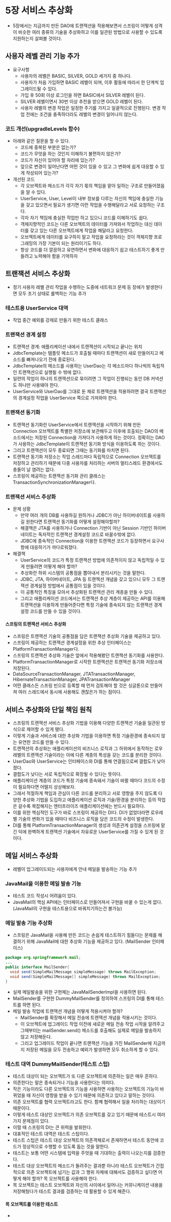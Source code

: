 # 5장 서비스 추상화
- 5장에서는 지금까지 만든 DAO에 트랜잭션을 적용해보면서 스프링이 어떻게 성격이 비슷한 여러 종류의 기술을 추상화하고 이를 일관된 방법으로 사용할 수 있도록 지원하는지 살펴볼 것이다.

## 사용자 레벨 관리 기능 추가
- 요구사항
  - 사용자의 레벨은 BASIC, SILVER, GOLD 세가지 중 하나다.
  - 사용자가 처음 가입하면 BASIC 레벨이 되며, 이후 활동에 따라서 한 단계씩 업그레이드될 수 있다.
  - 가입 후 50회 이상 로그인을 하면 BASIC에서 SILVER 레벨이 된다.
  - SILVER 레벨이면서 30번 이상 추천을 받으면 GOLD 레벨이 된다.
  - 사용자 레벨의 변경 작업은 일정한 주기를 가지고 일괄적으로 진행된다. 변경 작업 전에는 조건을 충족하더라도 레벨의 변경이 일어나지 않는다.

### 코드 개선(upgradleLevels 함수)
- 아래와 같은 질문을 할 수 있다.
  - 코드에 중복된 부분은 없는가?
  - 코드가 무엇을 하는 것인지 이해하기 불편하지 않은가?
  - 코드가 자신이 있어야 할 자리에 있는가?
  - 앞으로 변경이 일어난다면 어떤 것이 있을 수 있고 그 변화에 쉽게 대응할 수 있게 작성되어 있는가?
- 개선된 코드
  - 각 오브젝트와 메소드가 각각 자기 몫의 책임을 맡아 일하는 구조로 만들어졌음을 알 수 있다.
  - UserService, User, Level이 내부 정보를 다루는 자신의 책임에 충실한 기능을 갖고 있으면서 필요가 생기면 이런 작업을 수행해달라고 서로 요청하는 구조다.
  - 각자 자기 책임에 충실한 작업만 하고 있으니 코드를 이해하기도 쉽다.
  - 객체지향적인 코드는 다른 오브젝트의 데이터를 가져와서 작업하는 대신 데이터를 갖고 있는 다른 오브젝트에게 작업을 해달라고 요청한다.
  - 오브젝트에게 데이터를 요구하지 말고 작업을 요청하라는 것이 객체지향 프로그래밍의 가장 기본이 되는 원리이기도 하다.
  - 항상 코드를 더 깔끔하고 유연하면서 변화에 대응하기 쉽고 테스트하기 좋게 만들려고 노력해야 함을 기억하자

## 트랜잭션 서비스 추상화
- 정기 사용자 레벨 관리 작업을 수행하는 도중에 네트워크 문제 등 장애가 발생한다면 모두 초기 상태로 롤백하는 기능 추가

### 테스트용 UserService 대역
- 작업 중간 예외를 강제로 만들기 위한 테스트 클래스

### 트랜잭션 경계 설정
- 트랜잭션 경계: 애플리케이션 내에서 트랜잭션이 시작되고 끝나는 위치
- JdbcTemplate는 템플릿 메소드가 호출될 때마다 트랜잭션이 새로 만들어지고 메소드를 빠져나오기 전에 종료된다.
- JdbcTemplate의 메소드를 사용하는 UserDao는 각 메소드마다 하나씩의 독립적인 트랜잭션으로 실행될 수 밖에 없다.
- 일련의 작업이 하나의 트랜잭션으로 묶이려면 그 작업이 진행되는 동안 DB 커넥션도 하나만 사용돼야 한다.
- UserService와 UserDao를 그대로 둔 채로 트랜잭션을 적용하려면 결국 트랜잭션의 경계설정 작업을 UserService 쪽으로 가져와야 한다.


### 트랜잭션 동기화
- 트랜잭션 동기화란 UserService에서 트랜잭션을 시작하기 위해 만든 Connection 오브젝트를 특별한 저장소에 보관해두고 이후에 호출되는 DAO의 메소드에서는 저장된 Connection을 가져다가 사용하게 하는 것이다. 정확히는 DAO가 사용하는 JdbcTemplate이 트랜잭션 동기화 방식을 이용하도록 하는 것이다.
- 그리고 트랜잭션이 모두 종료되면 그때는 동기화를 마치면 된다.
- 트랜잭션 동기화 저장소는 작업 스레드마다 독립적으로 Connection 오브젝트를 저장하고 관리하기 때문에 다중 사용자를 처리하는 서버의 멀티스레드 환경에서도 충돌이 날 염려는 없다.
- 스프링이 제공하는 트랜잭션 동기화 관리 클래스는 TransactionSynchronizationManager다.

### 트랜잭션 서비스 추상화
- 문제 상황
  - 만약 여러 개의 DB를 사용하길 원하거나 JDBC가 아닌 하이버네이트를 사용하길 원한다면 트랜잭션 동기화를 어떻게 설정해야할까?
  - 해결책은 JTA를 사용하거나 Connection 기반이 아닌 Session 기반인 하이버네이트는 독자적인 트랜잭션 경계설정 코드로 바꿀수밖에 없다.
  - JDBC에 종속적인 Connection을 이용한 트랜잭션 코드가 등장하면서 요구사항에 대응하기가 까다로워졌다.
- 해결책
  - UserService의 코드가 특정 트랜잭션 방법에 의존적이지 않고 독립적일 수 있게 만들려면 어떻게 해야 할까?
  - 추상화란 하위 시스템의 공통점을 뽑아내서 분리시키는 것을 말한다.
  - JDBC, JTA, 하이버네이트, JPA 등 트랜잭션 개념을 갖고 있으니 모두 그 트랜잭션 경계설정 방법에서 공통점이 있을 것이다.
  - 이 공통적인 특징을 모아서 추상화된 트랜잭션 관리 계층을 만들 수 있다.
  - 그리고 애플리케이션 코드에서는 트랜잭션 추상 계층이 제공하는 API를 이용해 트랜잭션을 이용하게 만들어준다면 특정 기술에 종속되지 않는 트랜잭션 경계설정 코드를 만들 수 있을 것이다.
#### 스프링의 트랜잭션 서비스 추상화
- 스프링은 트랜잭션 기술의 공통점을 담은 트랜잭션 추상화 기술을 제공하고 있다.
- 스프링이 제공하는 트랜잭션 경계설정을 위한 추상 인터페이스는 PlatformTransactionManager다.
- 스프링의 트랜잭션 추상화 기술은 앞에서 적용해봤던 트랜잭션 동기화를 사용한다.
- PlatformTransactionManager로 시작한 트랜잭션은 트랜잭션 동기화 저장소에 저장된다.
- DataSourceTransactionManager, JTATransactionManager, HibernateTransactionManager, JPATransactionManager
- 어떤 클래스든 스프링 빈으로 등록할 때 먼저 검토해야 할 것은 싱글톤으로 만들어져 여러 스레드에서 동시에 사용해도 괜찮은가 하는 점이다.

## 서비스 추상화와 단일 책임 원칙
- 스프링의 트랜잭션 서비스 추상화 기법을 이용해 다양한 트랜잭션 기술을 일관된 방식으로 제어할 수 있게 됐다.
- 이렇게 기술과 서비스에 대한 추상화 기법을 이용하면 특정 기술환경에 종속되지 않는 유연한 코드를 만들 수 있다.
- 트랜잭션의 추상화는 애플리케이션의 비즈니스 로직과 그 하위에서 동작하는 로우레벨의 트랜잭션 기술이라는 아에 다른 계층의 특성을 갖는 코드를 분리한 것이다.
- UserDao와 UserService는 인터페이스와 DI를 통해 연결됨으로써 결합도가 낮아졌다.
- 결합도가 낮다는 서로 독립적으로 확장될 수 있다는 뜻이다.
- 애플리케이션 계층의 코드가 특정 기술에 종속돼서 기술이 바뀔 때마다 코드의 수정이 필요하다면 어떨지 상상해보자.
- 그래서 적절하게 책임과 관심이 다른 코드를 분리하고 서로 영향을 주지 않도록 다양한 추상화 기법을 도입하고 애플리케이션 로직과 기술/환경을 분리하는 등의 작업은 갈수록 복잡해지는 엔터프라이즈 애플리케이션에는 반드시 필요하다.
- 이를 위한 핵심적인 도구가 바로 스프링이 제공하는 DI다. DI가 없었더라면 로우레벨 기술의 변화가 있을 때마다 비즈니스 로직을 담은 코드의 수정이 발생한다.
- DI를 통해 PlatformTransactionManager의 생성과 의존관계 설정을 스프링에 맡긴 덕에 완벽하게 트랜잭션 기술에서 자유로운 UserService를 가질 수 있게 된 것이다.

## 메일 서비스 추상화
- 레벨이 업그레이드되는 사용자에게 안내 메일을 발송하는 기능 추가

### JavaMail을 이용한 메일 발송 기능
- 테스트 코드 작성시 어려움이 있다.
- JavaMail의 핵심 API에는 인터페이스로 만들어져서 구현을 바꿀 수 있는게 없다. (JavaMail의 구현을 테스트용으로 바꿔치기하는건 볼가능)
### 메일 발송 기능 추상화
- 스프링은 JavaMail을 사용해 만든 코드는 손쉽게 테스트하기 힘들다는 문제를 해결하기 위해 JavaMail에 대한 추상화 기능을 제공하고 있다. (MailSender 인터페이스)
```java
package org.springframework.mail;
...
public interface MailSender{
  void send(SimpleMailMessage simpleMessage) throws MailException;
  void send(SimpleMailMessage[] simpleMessage) throws MailException;
}
```
- 실제 메일발송을 위한 구현체는 JavaMailSenderImpl을 사용하면 된다.
- MailSender를 구현한 DummyMailSender를 정의하여 스프링의 DI를 통해 테스트를 하면 된다.
- 메일 발송 작업에 트랜잭션 개념을 어떻게 적용시켜야 할까?
  - MailSender를 확장해서 메일 전송에 트랜잭션 개념을 적용시키는 것이다.
  - 이 오브젝트에 업그레이드 작업 이전에 새로운 메일 전송 작업 시작을 알려주고 그때부터는 mailSender.send() 메소드를 호출해도 실제로 메일을 발송하지 않고 저장해둔다.
  - 그리고 업그레이드 작업이 끝나면 트랜잭션 기능을 가진 MailSender에 지금까지 저장된 메일을 모두 전송하고 예외가 발생하면 모두 취소하게 할 수 있다.
### 테스트 대역 DummyMailSender(테스트 스텁)
- 테스트 대상이 되는 오브젝트가 또 다른 오브젝트에 의존하는 일은 매우 흔하다.
- 의존한다는 말은 종속되거나 기능을 사용한다는 의미다.
- 작은 기능이라도 다른 오브젝트의 기능을 사용하면 사용하는 오브젝트의 기능이 바뀌었을 때 자신이 영향을 받을 수 있기 때문에 의존하고 있다고 말하는 것이다.
- 의존 오브젝트를 협력 오브젝트라고도 한다. 함꼐 협력해서 일을 처리하는 대상이기 때문이다.
- 이렇게 테스트 대상인 오브젝트가 의존 오브젝트를 갖고 있기 때문에 테스트시 여러가지 문제점이 있다.
- 이럴 때 스프링의 DI는 큰 위력을 발휘한다.
- 대표적인 테스트 대역은 테스트 스텁이다.
- 테스트 스텁은 테스트 대상 오브젝트의 의존객체로서 존재하면서 테스트 동안에 코드가 정상적으로 수행할 수 있도록 돕는 것을 말한다.
- 테스트는 보통 어떤 시스템에 입력을 주엇을 때 기대하는 출력이 나오는지를 검증한다.
- 테스트 대상 오브젝트의 메소드가 돌려주는 결과뿐 아니라 테스트 오브젝트가 간접적으로 의존 오브젝트에 넘기는 값과 그 행위 자체에 대해서도 검증하고 싶다면 어떻게 해야 할까? 목 오브젝트를 사용해야 한다.
- 목 오브젝트는 테스트 오브젝트와 자신의 사이에서 일어나는 커뮤니케이션 내용을 저장해뒀다가 테스트 결과를 검증하는 데 활용할 수 있게 해준다.

#### 목 오브젝트를 이용한 테스트
- 

